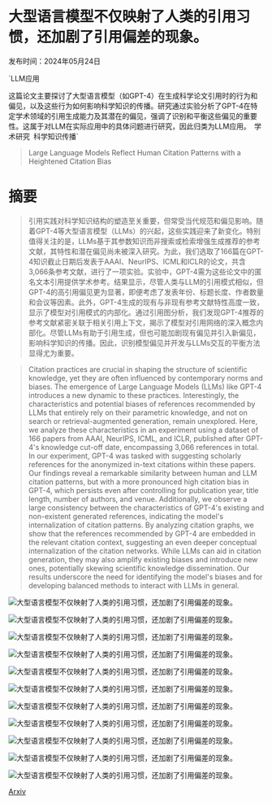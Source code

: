 # 大型语言模型不仅映射了人类的引用习惯，还加剧了引用偏差的现象。

发布时间：2024年05月24日

`LLM应用

这篇论文主要探讨了大型语言模型（如GPT-4）在生成科学论文引用时的行为和偏见，以及这些行为如何影响科学知识的传播。研究通过实验分析了GPT-4在特定学术领域的引用生成能力及其潜在的偏见，强调了识别和平衡这些偏见的重要性。这属于对LLM在实际应用中的具体问题进行研究，因此归类为LLM应用。` `学术研究` `科学知识传播`

> Large Language Models Reflect Human Citation Patterns with a Heightened Citation Bias

# 摘要

> 引用实践对科学知识结构的塑造至关重要，但常受当代规范和偏见影响。随着GPT-4等大型语言模型（LLMs）的兴起，这些实践迎来了新变化。特别值得关注的是，LLMs基于其参数知识而非搜索或检索增强生成推荐的参考文献，其特性和潜在偏见尚未被深入研究。为此，我们选取了166篇在GPT-4知识截止日期后发表于AAAI、NeurIPS、ICML和ICLR的论文，共含3,066条参考文献，进行了一项实验。实验中，GPT-4需为这些论文中的匿名文本引用提供学术参考。结果显示，尽管人类与LLM的引用模式相似，但GPT-4的高引用偏见更为显著，即便考虑了发表年份、标题长度、作者数量和会议等因素。此外，GPT-4生成的现有与非现有参考文献特性高度一致，显示了模型对引用模式的内部化。通过引用图分析，我们发现GPT-4推荐的参考文献紧密关联于相关引用上下文，揭示了模型对引用网络的深入概念内部化。尽管LLMs有助于引用生成，但也可能加剧现有偏见并引入新偏见，影响科学知识的传播。因此，识别模型偏见并开发与LLMs交互的平衡方法显得尤为重要。

> Citation practices are crucial in shaping the structure of scientific knowledge, yet they are often influenced by contemporary norms and biases. The emergence of Large Language Models (LLMs) like GPT-4 introduces a new dynamic to these practices. Interestingly, the characteristics and potential biases of references recommended by LLMs that entirely rely on their parametric knowledge, and not on search or retrieval-augmented generation, remain unexplored. Here, we analyze these characteristics in an experiment using a dataset of 166 papers from AAAI, NeurIPS, ICML, and ICLR, published after GPT-4's knowledge cut-off date, encompassing 3,066 references in total. In our experiment, GPT-4 was tasked with suggesting scholarly references for the anonymized in-text citations within these papers. Our findings reveal a remarkable similarity between human and LLM citation patterns, but with a more pronounced high citation bias in GPT-4, which persists even after controlling for publication year, title length, number of authors, and venue. Additionally, we observe a large consistency between the characteristics of GPT-4's existing and non-existent generated references, indicating the model's internalization of citation patterns. By analyzing citation graphs, we show that the references recommended by GPT-4 are embedded in the relevant citation context, suggesting an even deeper conceptual internalization of the citation networks. While LLMs can aid in citation generation, they may also amplify existing biases and introduce new ones, potentially skewing scientific knowledge dissemination. Our results underscore the need for identifying the model's biases and for developing balanced methods to interact with LLMs in general.

![大型语言模型不仅映射了人类的引用习惯，还加剧了引用偏差的现象。](../../../paper_images/2405.15739/x1.png)

![大型语言模型不仅映射了人类的引用习惯，还加剧了引用偏差的现象。](../../../paper_images/2405.15739/x2.png)

![大型语言模型不仅映射了人类的引用习惯，还加剧了引用偏差的现象。](../../../paper_images/2405.15739/x3.png)

![大型语言模型不仅映射了人类的引用习惯，还加剧了引用偏差的现象。](../../../paper_images/2405.15739/x4.png)

![大型语言模型不仅映射了人类的引用习惯，还加剧了引用偏差的现象。](../../../paper_images/2405.15739/x5.png)

![大型语言模型不仅映射了人类的引用习惯，还加剧了引用偏差的现象。](../../../paper_images/2405.15739/x6.png)

![大型语言模型不仅映射了人类的引用习惯，还加剧了引用偏差的现象。](../../../paper_images/2405.15739/x7.png)

![大型语言模型不仅映射了人类的引用习惯，还加剧了引用偏差的现象。](../../../paper_images/2405.15739/x8.png)

![大型语言模型不仅映射了人类的引用习惯，还加剧了引用偏差的现象。](../../../paper_images/2405.15739/x9.png)

![大型语言模型不仅映射了人类的引用习惯，还加剧了引用偏差的现象。](../../../paper_images/2405.15739/x10.png)

![大型语言模型不仅映射了人类的引用习惯，还加剧了引用偏差的现象。](../../../paper_images/2405.15739/x11.png)

[Arxiv](https://arxiv.org/abs/2405.15739)